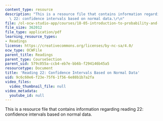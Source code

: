 ```yaml
---
content_type: resource
description: "This is a resource file that contains information regarding reading\
  \ 22: confidence intervals based on normal data.\r\n"
file: /ol-ocw-studio-app/courses/18-05-introduction-to-probability-and-statistics-spring-2014/9c6c60e6f23e75f61f566e88b1b7a2fa_MIT18_05S14_Reading22.pdf
file_size: 362012
file_type: application/pdf
learning_resource_types:
- Readings
license: https://creativecommons.org/licenses/by-nc-sa/4.0/
ocw_type: OCWFile
parent_title: Readings
parent_type: CourseSection
parent_uid: 579c055a-ccb4-eb7e-bb6b-f294146b45a5
resourcetype: Document
title: 'Reading 22: Confidence Intervals Based on Normal Data'
uid: 9c6c60e6-f23e-75f6-1f56-6e88b1b7a2fa
video_files:
  video_thumbnail_file: null
video_metadata:
  youtube_id: null
---
```

This is a resource file that contains information regarding reading 22: confidence intervals based on normal data.
